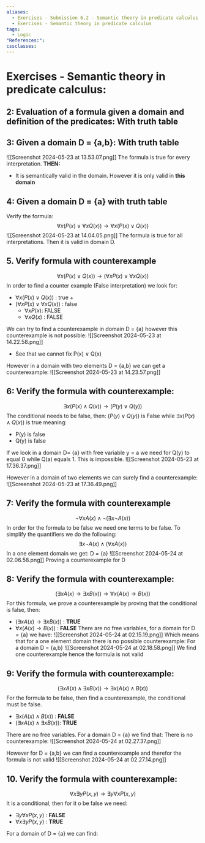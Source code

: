```yaml
---
aliases:
  - Exercises - Submission 6.2 - Semantic theory in predicate calculus
  - Exercises - Semantic theory in predicate calculus
tags:
  - Logic
"References:": 
cssclasses:
---
```

# Exercises - Semantic theory in predicate calculus: 

## 2: Evaluation of a formula given **a domain and definition of the predicates**: With truth table

## 3: Given a domain D = {a,b}: With truth table
![[Screenshot 2024-05-23 at 13.53.07.png]]
The formula is true for every interpretation. **THEN:**
+ It is semantically valid in the domain. However it is only valid in **this domain**

## 4: Given a domain D = {a} with truth table
Verify the formula: 
$$
\forall x (P(x) \lor \forall x Q(x)) \rightarrow \forall x(P(x) \lor Q(x))
$$
![[Screenshot 2024-05-23 at 14.04.05.png]]
The formula is true for all interpretations. Then it is valid in domain D.

## 5. Verify formula with counterexample
$$
\forall x(P(x) \lor Q(x)) \rightarrow (\forall x P(x) \lor \forall x Q(x))
$$
In order to find a counter example (False interpretation) we look for: 
+ $\forall x(P(x) \lor Q(x))$ : true
	+ 
+ $(\forall x P(x) \lor \forall x Q(x))$ : false
	+ $\forall x P(x)$: FALSE
	+ $\forall x Q(x)$ : FALSE

We can try to find a counterexample in domain D = {a} however this counterexample is not possible: 
![[Screenshot 2024-05-23 at 14.22.58.png]]
+ See that we cannot fix P(x) ∨ Q(x)

However in a domain with two elements  D = {a,b} we can get a counterexample: 
![[Screenshot 2024-05-23 at 14.23.57.png]]

## 6: Verify the formula with counterexample: 
$$
\exists x (P(x) \land Q(x)) \rightarrow (P(y)\lor Q(y))
$$
The conditional needs to be false, then: 
$(P(y)\lor Q(y))$ is False while $\exists x (P(x) \land Q(x))$ is true meaning:  
+ P(y) is false
+ Q(y) is false

If we look in a domain D= {a} with free variable y = a we need for Q(y) to equal 0 while Q(a) equals 1. This is impossible. 
![[Screenshot 2024-05-23 at 17.36.37.png]]

However in a domain of two elements we can surely find a counterexample: 
![[Screenshot 2024-05-23 at 17.36.49.png]]

## 7: Verify the formula with counterexample
$$
\lnot \forall x A(x) \land \lnot (\exists x \lnot A (x))
$$
In order for the formula to be false we need one terms to be false. To simplify the quantifiers we do the following: 
$$
\exists x \lnot A(x) \land (\forall x  A (x))
$$
In a one element domain we get: 
D = {a}
![[Screenshot 2024-05-24 at 02.06.58.png]]
Proving a counterexample for D

## 8: Verify the formula with counterexample: 
$$
(\exists x A(x) \rightarrow \exists x B(x)) \rightarrow \forall x (A(x)\rightarrow B(x))
$$
For this formula, we prove a counterexample by proving that the conditional is false, then: 
+ $(\exists x A(x) \rightarrow \exists x B(x))$ : **TRUE**
+ $\forall x (A(x)\rightarrow B(x))$ : **FALSE**
There are no free variables, for a domain for D = {a} we have:
![[Screenshot 2024-05-24 at 02.15.19.png]]
Which means that for a one element domain there is no possible counterexample: 
For a domain D = {a,b}
![[Screenshot 2024-05-24 at 02.18.58.png]]
We find one counterexample hence the formula is not valid

## 9: Verify the formula with counterexample: 
$$
(\exists xA(x)\land \exists x B(x)) \rightarrow \exists x (A(x)\land B(x))
$$
For the formula to be false, then find a counterexample, the conditional must be false. 
+ $\exists x (A(x)\land B(x))$ : **FALSE**
+ $(\exists xA(x)\land \exists x B(x))$: **TRUE**

There are no free variables. 
For a domain D = {a} we find that: There is no counterexample: ![[Screenshot 2024-05-24 at 02.27.37.png]]

However for D = {a,b} we can find a counterexample and therefor the formula is not valid
![[Screenshot 2024-05-24 at 02.27.14.png]]
## 10. Verify the formula with counterexample: 
$$
\forall x\exists y P(x,y) \rightarrow \exists y \forall x P(x,y)
$$
It is a conditional, then for it o be false we need: 
+ $\exists y \forall x P(x,y)$ : **FALSE**
+ $\forall x\exists y P(x,y)$ : **TRUE**

For a domain of D = {a} we can find: 
